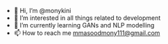 - 👋 Hi, I’m @monykini
- 👀 I’m interested in all things related to development 
- 🌱 I’m currently learning GANs and NLP modelling 
- 📫 How to reach me mmasoodmony111@gmail.com

<!---
monykini/monykini is a ✨ special ✨ repository because its `README.md` (this file) appears on your GitHub profile.
You can click the Preview link to take a look at your changes.
--->
